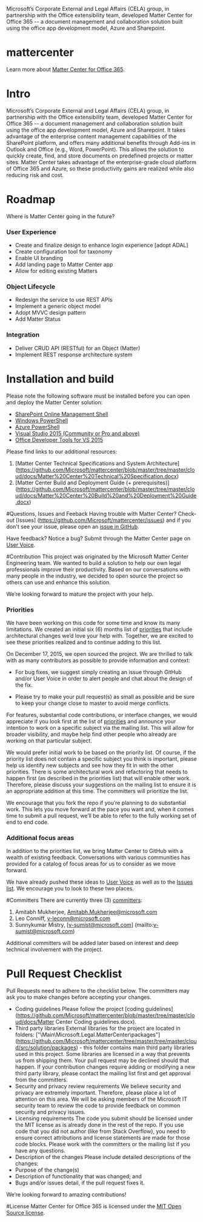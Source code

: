 Microsoft’s Corporate External and Legal Affairs (CELA) group, in partnership with the Office extensibility team, developed Matter Center for Office 365 -- a document management and collaboration solution built using the office app development model, Azure and Sharepoint.

# mattercenter
Learn more about [Matter Center for Office 365](http://www.microsoft.com/en-us/legal/productivity/mattercenter.aspx). 

# Intro
Microsoft’s Corporate External and Legal Affairs (CELA) group, in partnership with the Office extensibility team, developed Matter Center for Office 365 -- a document management and collaboration solution built using the office app development model, Azure and Sharepoint. It takes advantage of the enterprise content management capabilities of the SharePoint platform, and offers many additional benefits through Add-ins in Outlook and Office (e.g., Word, PowerPoint). This allows the solution to quickly create, find, and store documents on predefined projects or matter sites. Matter Center takes advantage of the enterprise-grade cloud platform of Office 365 and Azure, so these productivity gains are realized while also reducing risk and cost. 

# Roadmap
Where is Matter Center going in the future? 

### User Experience 
* Create and finalize design to enhance login experience [adopt ADAL]
* Create configuration tool for taxonomy 
* Enable UI branding
* Add landing page to Matter Center app
* Allow for editing existing Matters

### Object Lifecycle
* Redesign the service to use REST APIs
* Implement a generic object model
* Adopt MVVC design pattern
* Add Matter Status 

### Integration
* Deliver CRUD API (RESTful) for an Object (Matter) 
* Implement REST response architecture system 

# Installation and build
Please note the following software must be installed before you can open and deploy the Matter Center solution:
* [SharePoint Online Management Shell](http://www.microsoft.com/en-us/download/details.aspx?id=35588)
*	[Windows PowerShell](http://www.microsoft.com/en-in/download/details.aspx?id=2560)
*	[Azure PowerShell](http://go.microsoft.com/?linkid=9811175)
*	 [Visual Studio 2015 (Community or Pro and above)](https://www.visualstudio.com/en-us/products/vs-2015-product-editions.aspx)
*	[Office Developer Tools for VS 2015](http://www.microsoft.com/web/handlers/WebPI.ashx?command=GetInstallerRedirect&appid=OfficeToolsForVS2015) 

Please find links to our additional resources:

 1.	[Matter Center Technical Specifications and System Architecture] (https://github.com/Microsoft/mattercenter/blob/master/tree/master/cloud/docs/Matter%20Center%20Technical%20Specification.docx)
 2.	[Matter Center Build and Deployment Guide (+ prerequisites)] (https://github.com/Microsoft/mattercenter/blob/master/tree/master/cloud/docs/Matter%20Center%20Build%20and%20Deployment%20Guide.docx)


#Questions, Issues and Feeback
Having trouble with Matter Center? Check-out [Issues] (https://github.com/Microsoft/mattercenter/issues) and if you don't see your issue, please open an [issue in GitHub](https://github.com/Microsoft/mattercenter/issues/new).

Have feedback? Notice a bug? Submit through the Matter Center page on [User Voice](http://mattercenter.uservoice.com).

#Contribution
This project was originated by the Microsoft Matter Center Engineering team. We wanted to build a solution to help our own legal professionals improve their productivity. Based on our conversations with many people in the industry, we decided to open source the project so others can use and enhance this solution.
 
We’re looking forward to mature the project with your help.

### Priorities
We have been working on this code for some time and know its many limitations. We created an initial six (6) months list of [priorities](https://github.com/Microsoft/mattercenter/blob/master/priorities.md) that include architectural changes we’d love your help with. Together, we are excited to see these priorities realized and to continue adding to this list. 

On December 17, 2015, we open sourced the project. We are thrilled to talk with as many contributors as possible to provide information and context:

*	For bug fixes, we suggest simply creating an issue through GitHub and/or User Voice in order to alert people and chat about the design of the fix.

*	Please try to make your pull request(s) as small as possible and be sure to keep your change close to master to avoid merge conflicts.

For features, substantial code contributions, or interface changes, we would appreciate if you look first at the list of [priorities](https://github.com/Microsoft/mattercenter/blob/master/priorities.md) and announce your intention to work on a specific subject via the mailing list. This will allow for broader visibility, and maybe help find other people who already are working on that particular subject. 

We would prefer initial work to be based on the priority list. Of course, if the priority list does not contain a specific subject you think is important, please help us identify new subjects and see how they fit in with the other priorities. There is some architectural work and refactoring that needs to happen first (as described in the priorities list) that will enable other work. Therefore, please discuss your suggestions on the mailing list to ensure it is an appropriate addition at this time. The committers will prioritize the list.
 
We encourage that you fork the repo if you’re planning to do substantial work. This lets you move forward at the pace you want and, when it comes time to submit a pull request, we’ll be able to refer to the fully working set of end to end code.

### Additional focus areas 

In addition to the priorities list, we bring Matter Center to GitHub with a wealth of existing feedback. Conversations with various communities has provided for a catalog of focus areas for us to consider as we move forward. 

We have already pushed these ideas to [User Voice](http://mattercenter.uservoice.com) as well as to the [Issues list](https://github.com/Microsoft/mattercenter/issues). We encourage you to look to these two places.  

#Committers
There are currently three (3) [committers](https://github.com/Microsoft/mattercenter/graphs/contributors):
 
1. Amitabh Mukherjee, [Amitabh.Mukherjee@microsoft.com](mailto:amitabhm@microsoft.com)
2. Leo Conniff, [v-leconn@microsoft.com](mailto:v-leconn@microsoft.com)
3. Sunnykumar Mistry, [v-sumist@microsoft.com] (mailto:v-sumist@microsoft.com) 

Additional committers will be added later based on interest and deep technical involvement with the project.

# Pull Request Checklist
Pull Requests need to adhere to the checklist below. The committers may ask you to make changes before accepting your changes.
*	Coding guidelines
Please follow the project [coding guidelines](https://github.com/Microsoft/mattercenter/blob/master/tree/master/cloud/docs/Matter Center Coding guidelines.docx). 
*	Third party libraries 
External libraries for the project are located in folders:
["\Main\Microsoft.Legal.MatterCenter\packages"] (https://github.com/Microsoft/mattercenter/tree/master/tree/master/cloud/src/solution/packages) - this folder contains main third party libraries used in this project. Some libraries are licensed in a way that prevents us from shipping them. Your pull request may be declined should that happen. If your contribution changes require adding or modifying a new third party library, please contact the mailing list first and get approval from the committers. 
*	Security and privacy review requirements
We believe security and privacy are extremely important. Therefore, please place a lot of attention on this area. We will be asking members of the Microsoft IT security team to review the code to provide feedback on common security and privacy issues. 
*	Licensing requirements
The code you submit should be licensed under the MIT license as is already done in the rest of the repo. If you use code that you did not author (like from Stack Overflow), you need to ensure correct attributions and license statements are made for those code blocks. Please work with the committers or the mailing list if you have any questions. 
*	Description of the changes
Please include detailed descriptions of the changes:
 *	Purpose of the change(s)
 *	Description of functionality that was changed; and 
 *	Bugs and/or issues detail, if the pull request fixes it. 
 
We’re looking forward to amazing contributions!

#License
Matter Center for Office 365 is licensed under the [MIT Open Source license](http://opensource.org/licenses/MIT).
